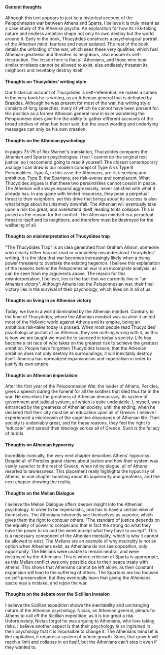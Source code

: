 #### General thoughts

Although this text appears to just be a historical account of the Peloponnesian war between Athens and Sparta, I believe it is truly meant as a case study of the Athenian psyche. An exploration for how its risk-taking nature and endless ambition shape not only its own destiny but the world around it. Early in the book, Thucydides constructs a psychological portrait of the Athenian mind: fearless and never satiated. The rest of the book details the unfolding of the war, which sees these very qualities, which fuel Athenian greatness and threaten its neighbors, also ensure its self-destruction. The lesson here is that all Athenians, and those who bear similar mindsets cannot be allowed to exist, else endlessly threaten its neighbors and inevitably destroy itself.

#### Thoughts on Thucydides’ writing style

Our historical account of Thucydides is self-referential. He makes a cameo in the very book he is writing, as an Athenian general that is defeated by Brasidas. Although he was present for most of the war, his writing style consists of long speeches, many of which he cannot have been present for. His position as a former Athenian general now in exile wandering the Peloponnese does give him the ability to gather different accounts of the broad strokes of what had been said, but the exact wording and underlying messages can only be his own creation.

#### Thoughts on the Athenian pyschology

In pages 75-76 of Rex Warner's translation, Thucydides compares the Athenian and Spartan psychologies. I fear I cannot do the original text justice, so I reccomend going to read it yourself. The closest contemporary analogy I can draw is our modern concept of Type A vs Type B Personalities. Type A, in this case the Athenians, are risk-seeking and ambitious. Type B, the Spartans, are risk-averse and complacent. What Thucydides argues is that these two personalities cannot coexist in peace. The Athenian will always expand aggressively, never satisfied with what it already has. In any game with limited resources, they pose a perpetual threat to their neighbors. yet this drive that brings about its success is also what brings about its ultiamtely downfall. The Athenian will eventually take upon a risk too great, and overextend itself, leading to its collapse. This is posed as the reason for the conflict: The Athenian mindset is a perpetual threat to itself and its neighbors, and therefore must be destroyed for the wellbeing of all.

#### Thoughts on misinterpretation of Thucydides trap

"The Thucydides Trap" is an idea generated from Graham Allison, someone who clearly either has not read or completely misunderstood Thucydides' writing. It is the idea that war becomes increasingly likely when a rising power threatens to overtake the existing hegemon. I believe this explanation of the reasons behind the Peloponnesian war is an incomplete analysis, as can be seen from my arguments above. The reason for this misinterpretation, I believe, lies in the fact that we currently live in "an Athenian victory". Although Athens lost the Peloponnesian war, their final victory lies in the survival of their psychology, which lives on in all of us.

#### Thoughts on living in an Athenian victory

Today, we live in a world dominated by the Athenian mindset. Contrary to the time of Thucydides, where the Athenian mindset was so alien it united most of the Hellenic world against Athens and its empire, being an ambitious risk-taker today is praised. When most people read Thucydides' psychological portait of an Athenian, they see nothing wrong with it, as this is how we are taught we must be to succeed in today's society. Life has become a rat race of who takes on the greatest risk to achieve the greatest ambition. People have forgotten Thucydides lesson, that the Athenian ambition does not only destroy its surroundings, it will inevitably destroy itself. America has normalized expansionism and imperialism in order to justify its own empire.

#### Thoughts on Athenian imperialism

After the first year of the Peloponnesian War, the leader of Athens, Pericles, gives a speech during the funeral for all the soldiers that died thus far in the war. He describes the greatness of Athenian democracy, its system of government and judicial system, all which is quite undeniable. I, myself, was entranced by the greatness of Athenian society, until the ending, when he declared that their city must be an education upon all of Greece. I believe I experienced a microcosm of the cognitive dissonance of Athenian life. Their society is undeniably great, and for these reasons, they feel the right to “educate” and spread their ideology across all of Greece. Such is the fallacy of hubris.

#### Thoughts on Athenian hypocrisy

Incredibly ironically, the very next chapter describes Athens’ hypocrisy. Despite all of Pericles grand claims about justice and how their system was vastly superior to the rest of Greece, when hit by plague, all of Athens resorted to lawlessness. This placement really highlights the hypocrisy of Athens, in one chapter boasting about its superiority and greatness, and the next chapter showing the reality.

#### Thoughts on the Melian Dialogue

I believe the Melian Dialogue offers deeper insight into the Athenian psychology. In order to be imperialistic, one has to have a certain view of themselves. The Athenians inherently see themselves as superior, which gives them the right to conquer others. “The standard of justice depends on the equality of power to compel and that in fact the strong do what they have the power to do and the week accept what they have to accept”. This is a necessary component of the Athenian mentality, which is why it cannot be allowed to exist. The Melians are an example of why neutrality is not an option when Athenians exist, as Athenians do not see opposition, only opportunity. The Melians were unable to remain neutral, and were destroyed by the Athenians. This is where criticism of Sparta is appropriate, as this Melian conflict was only possible due to their peace treaty with Athens. This shows that Athenians cannot be left alone, as their constant expansion will lead to the suffering of others. The Spartans are too focused on self-preservation, but they eventually learn that giving the Athenians space was a mistake, and rejoin the war.

#### Thoughts on the debate over the Sicillian invasion

I believe the Sicillian expedition shows the inevitability and unchanging nature of the Athenian psychology. Nicias, an Athenian general, pleads for Athens to call off the Sicillian expedition, as it is too great a risk. Unfortunately, Nicias forgot he was arguing to Athenians, who love taking risks. I believe another aspect is that their psychology is so ingrained in their psychology that it is impossible to change it. The Athenians mindset is like capitalism, it requires a system of infinite growth. Soon, that growth will reach a limit and collapse in on itself, but the Athenians can’t stop it even if they wanted to.
